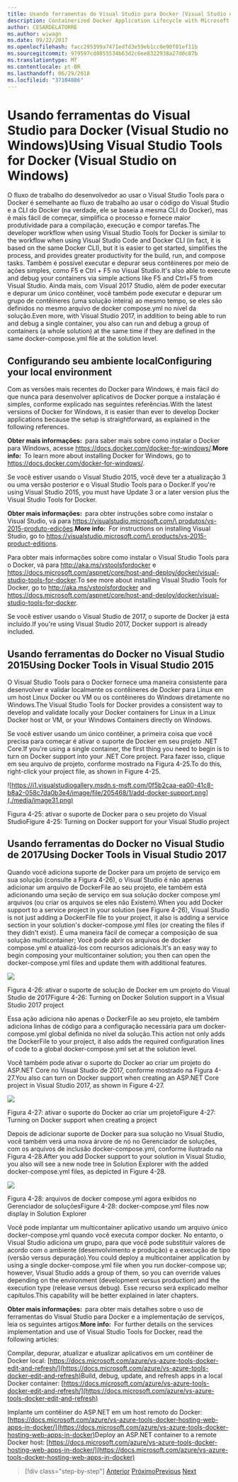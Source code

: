 ```yaml
---
title: Usando ferramentas do Visual Studio para Docker (Visual Studio no Windows)
description: Containerized Docker Application Lifecycle with Microsoft Platform and Tools (Ciclo de vida de aplicativo do Docker em contêineres com a plataforma e as ferramentas da Microsoft)
author: CESARDELATORRE
ms.author: wiwagn
ms.date: 09/22/2017
ms.openlocfilehash: facc295399a7471edfd3e59eb1cc0e90f01ef11b
ms.sourcegitcommit: 979597cd8055534b63d2c6ee8322938a27d0c87b
ms.translationtype: MT
ms.contentlocale: pt-BR
ms.lasthandoff: 06/29/2018
ms.locfileid: "37104886"
---
```

# <a name="using-visual-studio-tools-for-docker-visual-studio-on-windows"></a><span data-ttu-id="efcd8-103">Usando ferramentas do Visual Studio para Docker (Visual Studio no Windows)</span><span class="sxs-lookup"><span data-stu-id="efcd8-103">Using Visual Studio Tools for Docker (Visual Studio on Windows)</span></span>

<span data-ttu-id="efcd8-104">O fluxo de trabalho do desenvolvedor ao usar o Visual Studio Tools para o Docker é semelhante ao fluxo de trabalho ao usar o código do Visual Studio e a CLI do Docker (na verdade, ele se baseia a mesma CLI do Docker), mas é mais fácil de começar, simplifica o processo e fornece maior produtividade para a compilação, execução e compor tarefas.</span><span class="sxs-lookup"><span data-stu-id="efcd8-104">The developer workflow when using Visual Studio Tools for Docker is similar to the workflow when using Visual Studio Code and Docker CLI (in fact, it is based on the same Docker CLI), but it is easier to get started, simplifies the process, and provides greater productivity for the build, run, and compose tasks.</span></span> <span data-ttu-id="efcd8-105">Também é possível executar e depurar seus contêineres por meio de ações simples, como F5 e Ctrl + F5 no Visual Studio.</span><span class="sxs-lookup"><span data-stu-id="efcd8-105">It's also able to execute and debug your containers via simple actions like F5 and Ctrl+F5 from Visual Studio.</span></span> <span data-ttu-id="efcd8-106">Ainda mais, com Visual 2017 Studio, além de poder executar e depurar um único contêiner, você também pode executar e depurar um grupo de contêineres (uma solução inteira) ao mesmo tempo, se eles são definidos no mesmo arquivo de docker compose.yml no nível da solução.</span><span class="sxs-lookup"><span data-stu-id="efcd8-106">Even more, with Visual Studio 2017, in addition to being able to run and debug a single container, you also can run and debug a group of containers (a whole solution) at the same time if they are defined in the same docker-compose.yml file at the solution level.</span></span>

## <a name="configuring-your-local-environment"></a><span data-ttu-id="efcd8-107">Configurando seu ambiente local</span><span class="sxs-lookup"><span data-stu-id="efcd8-107">Configuring your local environment</span></span>

<span data-ttu-id="efcd8-108">Com as versões mais recentes do Docker para Windows, é mais fácil do que nunca para desenvolver aplicativos de Docker porque a instalação é simples, conforme explicado nas seguintes referências.</span><span class="sxs-lookup"><span data-stu-id="efcd8-108">With the latest versions of Docker for Windows, it is easier than ever to develop Docker applications because the setup is straightforward, as explained in the following references.</span></span>

<span data-ttu-id="efcd8-109">**Obter mais informações:** para saber mais sobre como instalar o Docker para Windows, acesse <https://docs.docker.com/docker-for-windows/>.</span><span class="sxs-lookup"><span data-stu-id="efcd8-109">**More info:** To learn more about installing Docker for Windows, go to <https://docs.docker.com/docker-for-windows/>.</span></span>

<span data-ttu-id="efcd8-110">Se você estiver usando o Visual Studio 2015, você deve ter a atualização 3 ou uma versão posterior e o Visual Studio Tools para o Docker.</span><span class="sxs-lookup"><span data-stu-id="efcd8-110">If you're using Visual Studio 2015, you must have Update 3 or a later version plus the Visual Studio Tools for Docker.</span></span>

<span data-ttu-id="efcd8-111">**Obter mais informações:** para obter instruções sobre como instalar o Visual Studio, vá para [ https://visualstudio.microsoft.com/\ produtos/vs-2015-produto-edições](https://visualstudio.microsoft.com/products/vs-2015-product-editions).</span><span class="sxs-lookup"><span data-stu-id="efcd8-111">**More info:** For instructions on installing Visual Studio, go to [https://visualstudio.microsoft.com/\ products/vs-2015-product-editions](https://visualstudio.microsoft.com/products/vs-2015-product-editions).</span></span>

<span data-ttu-id="efcd8-112">Para obter mais informações sobre como instalar o Visual Studio Tools para o Docker, vá para <http://aka.ms/vstoolsfordocker> e <https://docs.microsoft.com/aspnet/core/host-and-deploy/docker/visual-studio-tools-for-docker>.</span><span class="sxs-lookup"><span data-stu-id="efcd8-112">To see more about installing Visual Studio Tools for Docker, go to <http://aka.ms/vstoolsfordocker> and <https://docs.microsoft.com/aspnet/core/host-and-deploy/docker/visual-studio-tools-for-docker>.</span></span>

<span data-ttu-id="efcd8-113">Se você estiver usando o Visual Studio de 2017, o suporte de Docker já está incluído.</span><span class="sxs-lookup"><span data-stu-id="efcd8-113">If you're using Visual Studio 2017, Docker support is already included.</span></span>

## <a name="using-docker-tools-in-visual-studio-2015"></a><span data-ttu-id="efcd8-114">Usando ferramentas do Docker no Visual Studio 2015</span><span class="sxs-lookup"><span data-stu-id="efcd8-114">Using Docker Tools in Visual Studio 2015</span></span>

<span data-ttu-id="efcd8-115">O Visual Studio Tools para o Docker fornece uma maneira consistente para desenvolver e validar localmente os contêineres de Docker para Linux em um host Linux Docker ou VM ou os contêineres do Windows diretamente no Windows.</span><span class="sxs-lookup"><span data-stu-id="efcd8-115">The Visual Studio Tools for Docker provides a consistent way to develop and validate locally your Docker containers for Linux in a Linux Docker host or VM, or your Windows Containers directly on Windows.</span></span>

<span data-ttu-id="efcd8-116">Se você estiver usando um único contêiner, a primeira coisa que você precisa para começar é ativar o suporte de Docker em seu projeto .NET Core.</span><span class="sxs-lookup"><span data-stu-id="efcd8-116">If you're using a single container, the first thing you need to begin is to turn on Docker support into your .NET Core project.</span></span> <span data-ttu-id="efcd8-117">Para fazer isso, clique em seu arquivo de projeto, conforme mostrado na Figura 4-25.</span><span class="sxs-lookup"><span data-stu-id="efcd8-117">To do this, right-click your project file, as shown in Figure 4-25.</span></span>

![https://i1.visualstudiogallery.msdn.s-msft.com/0f5b2caa-ea00-41c8-b8a2-058c7da0b3e4/image/file/205468/1/add-docker-support.png](./media/image31.png)

<span data-ttu-id="efcd8-118">Figura 4-25: ativar o suporte de Docker para o seu projeto do Visual Studio</span><span class="sxs-lookup"><span data-stu-id="efcd8-118">Figure 4-25: Turning on Docker support for your Visual Studio project</span></span>

## <a name="using-docker-tools-in-visual-studio-2017"></a><span data-ttu-id="efcd8-119">Usando ferramentas do Docker no Visual Studio de 2017</span><span class="sxs-lookup"><span data-stu-id="efcd8-119">Using Docker Tools in Visual Studio 2017</span></span>

<span data-ttu-id="efcd8-120">Quando você adiciona suporte de Docker para um projeto de serviço em sua solução (consulte a Figura 4-26), o Visual Studio é não apenas adicionar um arquivo de DockerFile ao seu projeto, ele também está adicionando uma seção de serviço em sua solução docker compose.yml arquivos (ou criar os arquivos se eles não Existem).</span><span class="sxs-lookup"><span data-stu-id="efcd8-120">When you add Docker support to a service project in your solution (see Figure 4-26), Visual Studio is not just adding a DockerFile file to your project, it also is adding a service section in your solution's docker-compose.yml files (or creating the files if they didn't exist).</span></span> <span data-ttu-id="efcd8-121">É uma maneira fácil de começar a composição de sua solução multicontainer; Você pode abrir os arquivos de docker compose.yml e atualizá-los com recursos adicionais.</span><span class="sxs-lookup"><span data-stu-id="efcd8-121">It's an easy way to begin composing your multicontainer solution; you then can open the docker-compose.yml files and update them with additional features.</span></span>

![](./media/image32.png)

<span data-ttu-id="efcd8-122">Figura 4-26: ativar o suporte de solução de Docker em um projeto do Visual Studio de 2017</span><span class="sxs-lookup"><span data-stu-id="efcd8-122">Figure 4-26: Turning on Docker Solution support in a Visual Studio 2017 project</span></span>

<span data-ttu-id="efcd8-123">Essa ação adiciona não apenas o DockerFile ao seu projeto, ele também adiciona linhas de código para a configuração necessária para um docker-compose.yml global definida no nível da solução.</span><span class="sxs-lookup"><span data-stu-id="efcd8-123">This action not only adds the DockerFile to your project, it also adds the required configuration lines of code to a global docker-compose.yml set at the solution level.</span></span>

<span data-ttu-id="efcd8-124">Você também pode ativar o suporte do Docker ao criar um projeto do ASP.NET Core no Visual Studio de 2017, conforme mostrado na Figura 4-27.</span><span class="sxs-lookup"><span data-stu-id="efcd8-124">You also can turn on Docker support when creating an ASP.NET Core project in Visual Studio 2017, as shown in Figure 4-27.</span></span>

![](./media/image33.png)

<span data-ttu-id="efcd8-125">Figura 4-27: ativar o suporte do Docker ao criar um projeto</span><span class="sxs-lookup"><span data-stu-id="efcd8-125">Figure 4-27: Turning on Docker support when creating a project</span></span>

<span data-ttu-id="efcd8-126">Depois de adicionar suporte de Docker para sua solução no Visual Studio, você também verá uma nova árvore de nó no Gerenciador de soluções, com os arquivos de inclusão docker-compose.yml, conforme ilustrado na Figura 4-28.</span><span class="sxs-lookup"><span data-stu-id="efcd8-126">After you add Docker support to your solution in Visual Studio, you also will see a new node tree in Solution Explorer with the added docker-compose.yml files, as depicted in Figure 4-28.</span></span>

![](./media/image34.PNG)

<span data-ttu-id="efcd8-127">Figura 4-28: arquivos de docker compose.yml agora exibidos no Gerenciador de soluções</span><span class="sxs-lookup"><span data-stu-id="efcd8-127">Figure 4-28: docker-compose.yml files now display in Solution Explorer</span></span>

<span data-ttu-id="efcd8-128">Você pode implantar um multicontainer aplicativo usando um arquivo único docker-compose.yml quando você executa compor docker. No entanto, o Visual Studio adiciona um grupo, para que você pode substituir valores de acordo com o ambiente (desenvolvimento e produção) e a execução de tipo (versão versus depuração).</span><span class="sxs-lookup"><span data-stu-id="efcd8-128">You could deploy a multicontainer application by using a single docker-compose.yml file when you run docker-compose up; however, Visual Studio adds a group of them, so you can override values depending on the environment (development versus production) and the execution type (release versus debug).</span></span> <span data-ttu-id="efcd8-129">Esse recurso será explicado melhor capítulos.</span><span class="sxs-lookup"><span data-stu-id="efcd8-129">This capability will be better explained in later chapters.</span></span>

<span data-ttu-id="efcd8-130">**Obter mais informações:** para obter mais detalhes sobre o uso de ferramentas do Visual Studio para Docker e a implementação de serviços, leia os seguintes artigos:</span><span class="sxs-lookup"><span data-stu-id="efcd8-130">**More info:** For further details on the services implementation and use of Visual Studio Tools for Docker, read the following articles:</span></span>

<span data-ttu-id="efcd8-131">Compilar, depurar, atualizar e atualizar aplicativos em um contêiner de Docker local: [https://docs.microsoft.com/azure/vs-azure-tools-docker-edit-and-refresh/](https://docs.microsoft.com/azure/vs-azure-tools-docker-edit-and-refresh)</span><span class="sxs-lookup"><span data-stu-id="efcd8-131">Build, debug, update, and refresh apps in a local Docker container: [https://docs.microsoft.com/azure/vs-azure-tools-docker-edit-and-refresh/](https://docs.microsoft.com/azure/vs-azure-tools-docker-edit-and-refresh)</span></span>

<span data-ttu-id="efcd8-132">Implante um contêiner do ASP.NET em um host remoto do Docker: [https://docs.microsoft.com/azure/vs-azure-tools-docker-hosting-web-apps-in-docker/](https://docs.microsoft.com/azure/vs-azure-tools-docker-hosting-web-apps-in-docker)</span><span class="sxs-lookup"><span data-stu-id="efcd8-132">Deploy an ASP.NET container to a remote Docker host: [https://docs.microsoft.com/azure/vs-azure-tools-docker-hosting-web-apps-in-docker/](https://docs.microsoft.com/azure/vs-azure-tools-docker-hosting-web-apps-in-docker)</span></span>


>[!div class="step-by-step"]
<span data-ttu-id="efcd8-133">[Anterior](docker-apps-inner-loop-workflow.md)
[Próximo](set-up-windows-containers-with-powershell.md)</span><span class="sxs-lookup"><span data-stu-id="efcd8-133">[Previous](docker-apps-inner-loop-workflow.md)
[Next](set-up-windows-containers-with-powershell.md)</span></span>
